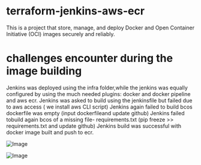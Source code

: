 # terraform-jenkins-aws-ecr
This is a project that store, manage, and deploy Docker and Open Container Initiative (OCI) images securely and reliably.
# challenges encounter during the image building
Jenkins was deployed using the infra folder,while the jenkins was equally configured by using the much needed plugins: docker and docker pipeline and aws ecr.
Jenkins was asked to build using the jenkinsfile but failed due to aws access ( we install aws CLI script)
Jenkins again failed to build bcos dockerfile was empty (input dockerfileand update github)
Jenkins failed tobuild again bcos of a missing file- requirements.txt (pip freeze >> requirements.txt and update github)
Jenkins build was successful with docker image built and push to ecr.

![Image](https://github.com/user-attachments/assets/7190ad19-6181-4653-98c6-33b48254470a)

![Image](https://github.com/user-attachments/assets/aaa4f91e-2683-4832-b6fb-87f49be833d7)